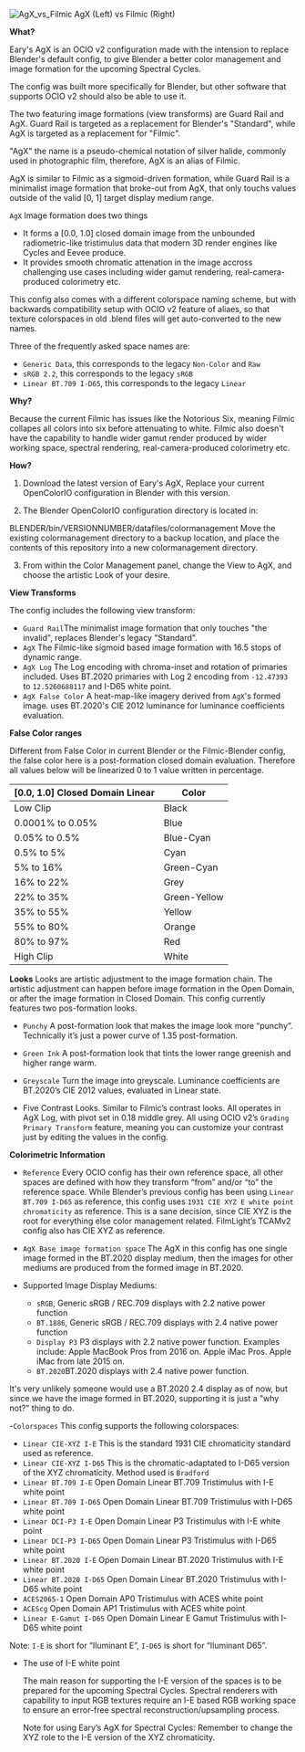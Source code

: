 ![AgX_vs_Filmic](https://user-images.githubusercontent.com/59176246/228416284-fe8e5a45-2dbb-4edf-bb36-52906c32a813.png)
AgX (Left) vs Filmic (Right)

**What?**


Eary's AgX is an OCIO v2 configuration made with the intension to replace Blender's default config, to give Blender a better color management and image formation for the upcoming Spectral Cycles.

The config was built more specifically for Blender, but other software that supports OCIO v2 should also be able to use it. 

The two featuring image formations (view transforms) are Guard Rail and AgX. Guard Rail is targeted as a replacement for Blender's "Standard", while AgX is targeted as a replacement for "Filmic".

"AgX" the name is a pseudo-chemical notation of silver halide, commonly used in photographic film, therefore, AgX is an alias of Filmic.

AgX is similar to Filmic as a sigmoid-driven formation, while Guard Rail is a minimalist image formation that broke-out from AgX, that only touchs values outside of the valid [0, 1] target display medium range. 

`AgX` Image formation does two things
- It forms a [0.0, 1.0] closed domain image from the unbounded radiometric-like tristimulus data that modern 3D render engines like Cycles and Eevee produce. 
- It provides smooth chromatic attenation in the image accross challenging use cases including wider gamut rendering, real-camera-produced colorimetry etc.

This config also comes with a different colorspace naming scheme, but with backwards compatibility setup with OCIO v2 feature of aliaes, so that texture colorspaces in old .blend files will get auto-converted to the new names. 

Three of the frequently asked space names are:
- `Generic Data`, this corresponds to the legacy `Non-Color` and `Raw`
- `sRGB 2.2`, this corresponds to the legacy `sRGB`
- `Linear BT.709 I-D65`, this corresponds to the legacy `Linear`

**Why?**

Because the current Filmic has issues like the Notorious Six, meaning Filmic collapes all colors into six before attenuating to white. Filmic also doesn't have the capability to handle wider gamut render produced by wider working space, spectral rendering, real-camera-produced colorimetry etc. 

**How?**

1. Download the latest version of Eary's AgX, Replace your current OpenColorIO configuration in Blender with this version.

2. The Blender OpenColorIO configuration directory is located in:

  BLENDER/bin/VERSIONNUMBER/datafiles/colormanagement
  Move the existing colormanagement directory to a backup location, and place the contents of this repository into a new colormanagement directory.

3. From within the Color Management panel, change the View to AgX, and choose the artistic Look of your desire.

**View Transforms**

The config includes the following view transform:
- `Guard Rail`The minimalist image formation that only touches "the invalid", replaces Blender's legacy "Standard".
- `AgX` The Filmic-like sigmoid based image formation with 16.5 stops of dynamic range.
- `AgX Log` The Log encoding with chroma-inset and rotation of primaries included. Uses BT.2020 primaries with Log 2 encoding from `-12.47393` to `12.5260688117` and I-D65 white point.
- `AgX False Color` A heat-map-like imagery derived from `AgX`'s formed image. uses BT.2020's CIE 2012 luminance for luminance coefficients evaluation. 

**False Color ranges**

Different from False Color in current Blender or the Filmic-Blender config, the false color here is a post-formation closed domain evaluation. Therefore all values below will be linearized 0 to 1 value written in percentage.

[0.0, 1.0] Closed Domain Linear | Color 
---- | ---- 
Low Clip | Black 
0.0001% to 0.05% | Blue
0.05% to 0.5% | Blue-Cyan
0.5% to 5% | Cyan
5% to 16% | Green-Cyan
16% to 22% | Grey
22% to 35% | Green-Yellow
35% to 55% | Yellow
55% to 80% | Orange
80% to 97% | Red
High Clip | White


**Looks**
Looks are artistic adjustment to the image formation chain. The artistic adjustment can happen before image formation in the Open Domain, or after the image formation in Closed Domain. This config currently features two pos-formation looks.

- `Punchy` A post-formation look that makes the image look more “punchy”. Technically it’s just a power curve of 1.35 post-formation.

- `Green Ink` A post-formation look that tints the lower range greenish and higher range warm.

- `Greyscale` Turn the image into greyscale. Luminance coefficients are BT.2020’s CIE 2012 values, evaluated in Linear state.

-  Five Contrast Looks. Similar to Filmic’s contrast looks. All operates in AgX Log, with pivot set in 0.18 middle grey. All using OCIO v2’s `Grading Primary Transform` feature, meaning you can customize your contrast just by editing the values in the config.

**Colorimetric Information**

- `Reference` Every OCIO config has their own reference space, all other spaces are defined with how they transform “from” and/or “to” the reference space.  While Blender’s previous config has been using `Linear BT.709 I-D65` as reference, this config uses `1931 CIE XYZ E white point chromaticity` as reference. This is a sane decision, since CIE XYZ is the root for everything else color management related. FilmLight’s TCAMv2 config also has CIE XYZ as reference. 

- `AgX Base image formation space` The AgX in this config has one single image formed in the BT.2020 display medium, then the images for other mediums are produced from the formed image in BT.2020.

- Supported Image Display Mediums:

  - `sRGB`, Generic sRGB / REC.709 displays with 2.2 native power function
  - `BT.1886`, Generic sRGB / REC.709 displays with 2.4 native power function
  - `Display P3` P3 displays with 2.2 native power function. Examples include:
    Apple MacBook Pros from 2016 on.
    Apple iMac Pros.
    Apple iMac from late 2015 on.
  - `BT.2020`BT.2020 displays with 2.4 native power function.

It's very unlikely someone would use a BT.2020 2.4 display as of now, but since we have the image formed in BT.2020, supporting it is just a "why not?" thing to do.


-`Colorspaces`
  This config supports the following colorspaces:
  - `Linear CIE-XYZ I-E` This is the standard 1931 CIE chromaticity standard used as reference.
- `Linear CIE-XYZ I-D65` This is the chromatic-adaptated to I-D65 version of the XYZ chromaticity. Method used is `Bradford`
- `Linear BT.709 I-E` Open Domain Linear BT.709 Tristimulus with I-E white point
- `Linear BT.709 I-D65` Open Domain Linear BT.709 Tristimulus with I-D65 white point
- `Linear DCI-P3 I-E` Open Domain Linear P3 Tristimulus with I-E white point
- `Linear DCI-P3 I-D65` Open Domain Linear P3 Tristimulus with I-D65 white point
- `Linear BT.2020 I-E` Open Domain Linear BT.2020 Tristimulus with I-E white point
- `Linear BT.2020 I-D65` Open Domain Linear BT.2020 Tristimulus with I-D65 white point
- `ACES2065-1` Open Domain AP0 Tristimulus with ACES white point
- `ACEScg` Open Domain AP1 Tristimulus with ACES white point
- `Linear E-Gamut I-D65` Open Domain Linear E Gamut Tristimulus with I-D65 white point

Note: `I-E` is short for “Iluminant E”, `I-D65` is short for “Iluminant D65”.

 - The use of I-E white point
 
    The main reason for supporting the I-E version of the spaces is to be prepared for the upcoming Spectral Cycles. Spectral renderers with capability to input RGB textures require an I-E based RGB working space to ensure an error-free spectral reconstruction/upsampling process. 

    Note for using Eary’s AgX for Spectral Cycles: Remember to change the XYZ role to the I-E version of the XYZ chromaticity.   

